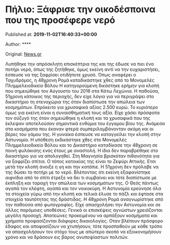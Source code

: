 
# Πήλιο: Ξάφρισε την οικοδέσποινα που της προσέφερε νερό

Published at: **2019-11-02T16:40:33+00:00**

Author: ****

Original: [News.gr](https://www.news.gr/ellada/article/2017004/pilio-xafrise-tin-ikodespina-pou-tis-prosefere-nero.html)

Λυπήθηκε την απρόσκλητη επισκέπτρια της και της έδωσε να πιει ένα ποτήρι νερό, όπως της ζητήθηκε, όμως εκείνη αντί να την ευχαριστήσει, έσπευσε να της ξαφρίσει οτιδήποτε χρυσό.
Όπως αναφέρει ο Ταχυδρόμος, η 48χρονη Ρομά καταδικάστηκε χθες από το Μονομελές Πλημμελειοδικείο Βόλου Η κατηγορούμενη δικάστηκε ερήμην για κλοπή που σημειώθηκε τον Αύγουστο του 2016 στα Κάτω Λεχώνια.
Η παθούσα, 51χρονη κάτοικος της περιοχής, δεν είχε λόγια για να περιγράψει στο δικαστήριο τη στενοχώρια της όταν διαπίστωσε την απώλεια των κοσμημάτων.
Επρόκειτο για χρυσαφικά αξίας 2.500 ευρώ. Το κυριότερο όμως για εκείνη είναι η συναισθηματική τους αξία. Είχε χάσει πρόσφατα τον σύζυγό της όταν σημειώθηκε η κλοπή και τα χρυσαφικά που της έκλεψαν αποτελούσαν σημαντικά ενθύμια του έγγαμου βίου της.
Ανάμεσα στα κοσμήματα που έκαναν φτερά συμπεριλαμβάνονταν ακόμη και οι βέρες του γάμου της. Η γυναίκα έσπευσε να καταγγείλει την κλοπή στην Αστυνομία.
Η υπόθεση εκδικάστηκε χθες στο Μονομελές Πλημμελειοδικείο Βόλου και το Δικαστήριο καταδίκασε την 48χρονη σε ποινή φυλάκισης ενός έτους με αναστολή. Η ίδια δεν παραβρέθηκε στο δικαστήριο για να απολογηθεί. Στη Μαγνησία βρισκόταν πιθανότητα για να ξαφρίζει σπίτια. Ο τόπος κατοικίας της είναι το Ζεφύρι Αττικής.
Ετσι μετά την κλοπή άνοιξε η γη και την κατάπιε. Η 51χρονη δεν πρόλαβε να της δώσει το ποτήρι με το νερό. Βλέποντας ότι εκείνη εξαφανίστηκε αιφνίδια από το σπίτι έτρεξε να δει τι συμβαίνει και τότε διαπίστωσε με έκπληξη και ταραχή την απώλεια των κοσμημάτων της.
Ο Θεός πάντως αγαπά τον κλέφτη, αγαπά και τον νοικοκύρη. Η Αστυνομία ερεύνησε όλα τα στοιχεία γύρω από την κλοπή και τελικά έλυσε το πάζλ και έφτασε στα στοιχεία ταυτότητας της δράστιδας. Η 48χρονη Ρομά αναγνωρίστηκε από την παθούσα από φωτογραφίες. Είχε απασχολήσει την Αστυνομία και σε άλλες παρόμοιες υποθέσεις.
Γενικά οι επισκέψεις αγνώστων χρειάζονται μεγάλη προσοχή. Απατεώνες προκειμένου να αρπάξουν κοσμήματα και χρήματα προφασίζονται διάφορες δικαιολογίες. Οταν βλέπουν πρόσφορο έδαφος και αποφασίζουν να χτυπήσουν, τότε προσπαθούν με κάθε τρόπο να απασχολήσουν τον στόχο τους με απώτερο σκοπό να εξοικονομήσουν χρόνο και να δράσουν εις βάρος ανυποψίαστων πολιτών.
